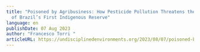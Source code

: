 ```yaml
---
title: "Poisoned by Agribusiness: How Pesticide Pollution Threatens the Future
  of Brazil’s First Indigenous Reserve"
language: en
publishDate: 07 Aug 2023
author: "Francesco Torri "
articleURL: https://undisciplinedenvironments.org/2023/08/07/poisoned-by-agribusiness-how-pesticide-pollution-threatens-the-future-of-brazils-first-indigenous-reserve/?fbclid=PAAaYlt3UH0gJgTcbvJkaDv83AlUouY7osm3lHGQEhvKjyTTuLOPxbAH6hvIA_aem_AcSEnDiq7kegfEi0f03mSj08izVlkRgRNSUCQWDz5L3AI7hl6598oG_gonqTfH1s3uw
---
```


